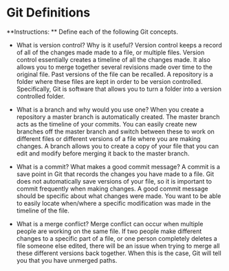 # Git Definitions

**Instructions: ** Define each of the following Git concepts.

* What is version control?  Why is it useful?
Version control keeps a record of all of the changes made made to a file, or multiple files. Version control essentially creates a timeline of all the changes made. It also allows you to merge together several revisions made over time to the original file. Past versions of the file can be recalled. A repository is a folder where these files are kept in order to be version controlled. Specifically, Git is software that allows you to turn a folder into a version controlled folder. 

* What is a branch and why would you use one?
 When you create a repository a master branch is automatically created. The master branch acts as the timeline of your commits. You can easily create new branches off the master branch and switch between these to work on different files or different versions of a file where you are making changes. A branch allows you to create a copy of your file that you can edit and modify before merging it back to the master branch. 

* What is a commit? What makes a good commit message?
A commit is a save point in Git that records the changes you have made to a file. Git does not automatically save versions of your file, so it is important to commit frequently when making changes. A good commit message should be specific about what changes were made. You want to be able to easily locate when/where a specific modification was made in the timeline of the file.   

* What is a merge conflict?
Merge conflict can occur when multiple people are working on the same file. If two people make different changes to a specific part of a file, or one person completely deletes a file someone else edited, there will be an issue when trying to merge all these different versions back together. When this is the case, Git will tell you that you have unmerged paths. 